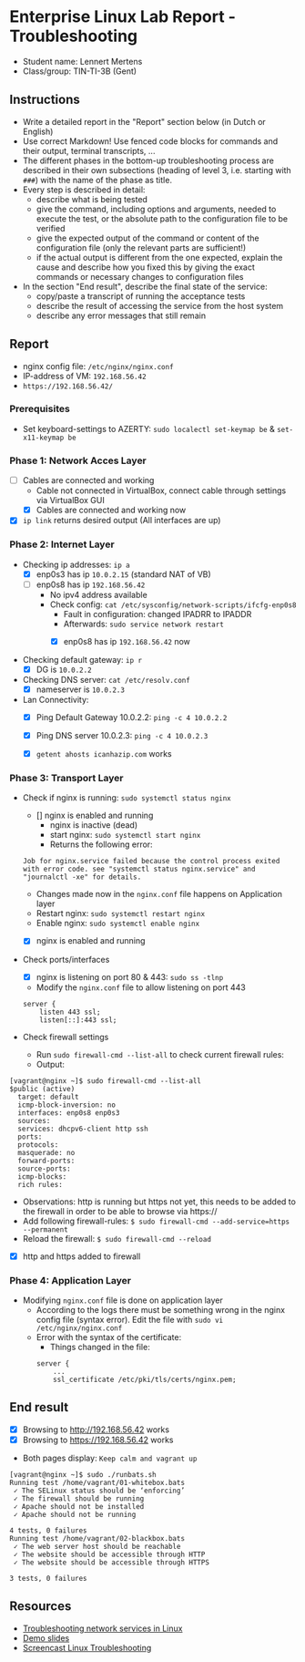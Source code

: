 # Enterprise Linux Lab Report - Troubleshooting

- Student name: Lennert Mertens
- Class/group: TIN-TI-3B (Gent)

## Instructions

- Write a detailed report in the "Report" section below (in Dutch or English)
- Use correct Markdown! Use fenced code blocks for commands and their output, terminal transcripts, ...
- The different phases in the bottom-up troubleshooting process are described in their own subsections (heading of level 3, i.e. starting with `###`) with the name of the phase as title.
- Every step is described in detail:
    - describe what is being tested
    - give the command, including options and arguments, needed to execute the test, or the absolute path to the configuration file to be verified
    - give the expected output of the command or content of the configuration file (only the relevant parts are sufficient!)
    - if the actual output is different from the one expected, explain the cause and describe how you fixed this by giving the exact commands or necessary changes to configuration files
- In the section "End result", describe the final state of the service:
    - copy/paste a transcript of running the acceptance tests
    - describe the result of accessing the service from the host system
    - describe any error messages that still remain

## Report

- nginx config file: `/etc/nginx/nginx.conf`
- IP-address of VM: `192.168.56.42`
- `https://192.168.56.42/`

### Prerequisites
- Set keyboard-settings to AZERTY: `sudo localectl set-keymap be` & `set-x11-keymap be`

### Phase 1: Network Acces Layer
- [ ] Cables are connected and working
    - Cable not connected in VirtualBox, connect cable through settings via VirtualBox GUI
    - [x] Cables are connected and working now
- [x] `ip link` returns desired output (All interfaces are up)

### Phase 2: Internet Layer
- Checking ip addresses: `ip a`
    - [x] enp0s3 has ip `10.0.2.15` (standard NAT of VB)
    - [ ] enp0s8 has ip `192.168.56.42`
        - No ipv4 address available
        - Check config: `cat /etc/sysconfig/network-scripts/ifcfg-enp0s8`
            - Fault in configuration: changed IPADRR to IPADDR
            - Afterwards: `sudo service network restart`
            - [x] enp0s8 has ip `192.168.56.42` now


- Checking default gateway: `ip r`
    - [x] DG is `10.0.2.2`
- Checking DNS server: `cat /etc/resolv.conf`
    - [x] nameserver is `10.0.2.3`

- Lan Connectivity:
    - [x] Ping Default Gateway 10.0.2.2: `ping -c 4 10.0.2.2`
    - [x] Ping DNS server 10.0.2.3: `ping -c 4 10.0.2.3`
    - [x] `getent ahosts icanhazip.com` works


### Phase 3: Transport Layer

- Check if nginx is running: `sudo systemctl status nginx`
    - [] nginx is enabled and running
        - nginx is inactive (dead)
        - start nginx: `sudo systemctl start nginx`
        - Returns the following error: 
    ``` 
    Job for nginx.service failed because the control process exited with error code. see "systemctl status nginx.service" and "journalctl -xe" for details.
    ```
    - Changes made now in the `nginx.conf` file happens on Application layer
    - Restart nginx: `sudo systemctl restart nginx`
    - Enable nginx: `sudo systemctl enable nginx`
    - [x] nginx is enabled and running


- Check ports/interfaces
    - [x] nginx is listening on port 80 & 443: `sudo ss -tlnp`
    - Modify the `nginx.conf` file  to allow listening on port 443
    ```
    server {
        listen 443 ssl;
        listen[::]:443 ssl;
  ```

- Check firewall settings
    - Run `sudo firewall-cmd --list-all` to check current firewall rules:
    - Output:
```
[vagrant@nginx ~]$ sudo firewall-cmd --list-all
$public (active)
  target: default
  icmp-block-inversion: no
  interfaces: enp0s8 enp0s3
  sources: 
  services: dhcpv6-client http ssh
  ports:
  protocols: 
  masquerade: no
  forward-ports: 
  source-ports: 
  icmp-blocks: 
  rich rules: 
```
- Observations: http is running but https not yet, this needs to be added to the firewall in order to be able to browse via https://
- Add following firewall-rules: `$ sudo firewall-cmd --add-service=https --permanent`
- Reload the firewall: `$ sudo firewall-cmd --reload`
- [x] http and https added to firewall



### Phase 4: Application Layer
- Modifying `nginx.conf` file is done on application layer
  - According to the logs there must be something wrong in the nginx config file (syntax error). Edit the file with `sudo vi /etc/nginx/nginx.conf` 
  - Error with the syntax of the certificate:
    - Things changed in the file: 
    ```
    server {
        ...
        ssl_certificate /etc/pki/tls/certs/nginx.pem;
    ```


## End result

- [x] Browsing to http://192.168.56.42 works
- [x] Browsing to https://192.168.56.42 works
- Both pages display: `Keep calm and vagrant up`

```
[vagrant@nginx ~]$ sudo ./runbats.sh 
Running test /home/vagrant/01-whitebox.bats
 ✓ The SELinux status should be ‘enforcing’
 ✓ The firewall should be running
 ✓ Apache should not be installed
 ✓ Apache should not be running

4 tests, 0 failures
Running test /home/vagrant/02-blackbox.bats
 ✓ The web server host should be reachable
 ✓ The website should be accessible through HTTP
 ✓ The website should be accessible through HTTPS

3 tests, 0 failures
```

## Resources

* [Troubleshooting network services in Linux](https://bertvv.github.io/linux-network-troubleshooting/)
* [Demo slides](https://hogenttin.github.io/elnx-syllabus/troubleshooting/#/title-slide)
* [Screencast Linux Troubleshooting](https://www.youtube.com/watch?v=ciXpmDwJKOM)

